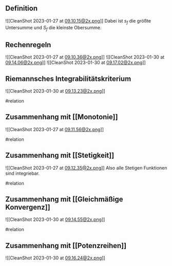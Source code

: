 ## Definition

![[CleanShot 2023-01-27 at 09.10.15@2x.png]]
Dabei ist $s_f$ die größte Untersumme und $S_f$ die kleinste Obersumme.

## Rechenregeln

![[CleanShot 2023-01-27 at 09.10.36@2x.png]]
![[CleanShot 2023-01-30 at 09.14.06@2x.png]]
![[CleanShot 2023-01-30 at 09.17.02@2x.png]]

## Riemannsches Integrabilitätskriterium

![[CleanShot 2023-01-30 at 09.13.23@2x.png]]

#relation

## Zusammenhang mit [[Monotonie]]

![[CleanShot 2023-01-27 at 09.11.56@2x.png]]

#relation

## Zusammenhang mit [[Stetigkeit]]

![[CleanShot 2023-01-27 at 09.12.35@2x.png]]
Also alle Stetigen Funktionen sind integriebar.

#relation

## Zusammenhang mit [[Gleichmäßige Konvergenz]]

![[CleanShot 2023-01-30 at 09.14.55@2x.png]]

#relation

## Zusammenhang mit [[Potenzreihen]]

![[CleanShot 2023-01-30 at 09.16.24@2x.png]]
